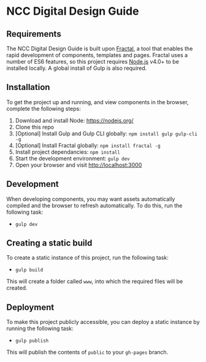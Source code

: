 # NCC Digital Design Guide

## Requirements
The NCC Digital Design Guide is built upon [Fractal](https://github.com/frctl/fractal), a tool that enables the rapid development of components, templates and pages. Fractal uses a number of ES6 features, so this project requires [Node.js](https://nodejs.org/) v4.0+ to be installed locally. A global install of Gulp is also required.

## Installation
To get the project up and running, and view components in the browser, complete the following steps:

1. Download and install Node: <https://nodejs.org/>
2. Clone this repo
3. [Optional] Install Gulp and Gulp CLI globally: `npm install gulp gulp-cli -g`
4. [Optional] Install Fractal globally: `npm install fractal -g`
5. Install project dependancies: `npm install`
6. Start the development environment: `gulp dev`
7. Open your browser and visit <http://localhost:3000>

## Development
When developing components, you may want assets automatically compiled and the browser to refresh automatically. To do this, run the following task:

* `gulp dev`

## Creating a static build
To create a static instance of this project, run the following task:

* `gulp build`

This will create a folder called `www`, into which the required files will be created.

## Deployment
To make this project publicly accessible, you can deploy a static instance by running the following task:

* `gulp publish`

This will publish the contents of `public` to your `gh-pages` branch.

